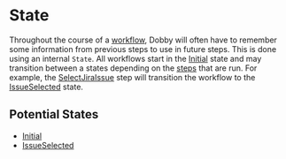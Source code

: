 # State

Throughout the course of a [workflow], Dobby will often have to remember some information from previous steps to use in future steps. This is done using an internal `State`. All workflows start in the [Initial] state and may transition between a states depending on the [steps] that are run. For example, the [SelectJiraIssue] step will transition the workflow to the [IssueSelected] state.

## Potential States

- [Initial]
- [IssueSelected]

[workflow]: ../config/workflow.md
[initial]: ./Initial.md
[issueselected]: ./IssueSelected.md
[steps]: ../config/step/step.md
[selectjiraissue]: ../config/step/SelectJiraIssue.md
